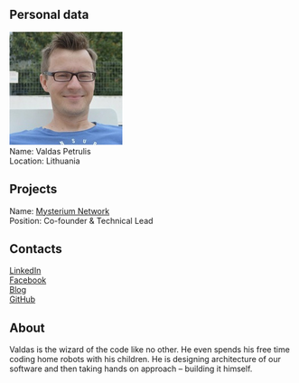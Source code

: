 ## Personal data
![valdas petrulis photo](photo/valdas_petrulis.jpg)  
Name:   Valdas Petrulis  
Location: Lithuania  
## Projects 
Name: [Mysterium Network](../projects/mysterium_network.md)  
Position: Co-founder & Technical Lead   
## Contacts
[LinkedIn](https://www.linkedin.com/in/valdaspetrulis/)  
[Facebook](https://www.facebook.com/petrulis.valdas)  
[Blog](https://medium.com/@valdaspetrulis)  
[GitHub](https://github.com/Waldz)
## About
Valdas is the wizard of the code like no other. He even spends his free time coding home robots with his children. He is designing architecture of our software and then taking hands on approach – building it himself.
